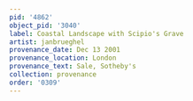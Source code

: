 ```yaml
---
pid: '4862'
object_pid: '3040'
label: Coastal Landscape with Scipio's Grave
artist: janbrueghel
provenance_date: Dec 13 2001
provenance_location: London
provenance_text: Sale, Sotheby's
collection: provenance
order: '0309'
---
```

